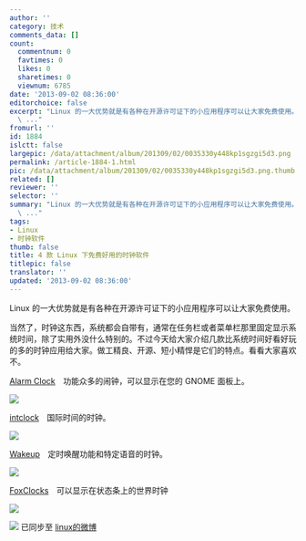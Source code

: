 ```yaml
---
author: ''
category: 技术
comments_data: []
count:
  commentnum: 0
  favtimes: 0
  likes: 0
  sharetimes: 0
  viewnum: 6785
date: '2013-09-02 08:36:00'
editorchoice: false
excerpt: "Linux 的一大优势就是有各种在开源许可证下的小应用程序可以让大家免费使用。\r\n当然了，时钟这东西，系统都会自带有，通常在任务栏或者菜单栏那里固定显示系统时间，除了实用外没什么特别的。不过今天给大家介绍几款
  \ ..."
fromurl: ''
id: 1884
islctt: false
largepic: /data/attachment/album/201309/02/0035330y448kp1sgzgi5d3.png
permalink: /article-1884-1.html
pic: /data/attachment/album/201309/02/0035330y448kp1sgzgi5d3.png.thumb.jpg
related: []
reviewer: ''
selector: ''
summary: "Linux 的一大优势就是有各种在开源许可证下的小应用程序可以让大家免费使用。\r\n当然了，时钟这东西，系统都会自带有，通常在任务栏或者菜单栏那里固定显示系统时间，除了实用外没什么特别的。不过今天给大家介绍几款
  \ ..."
tags:
- Linux
- 时钟软件
thumb: false
title: 4 款 Linux 下免费好用的时钟软件
titlepic: false
translator: ''
updated: '2013-09-02 08:36:00'
---
```


Linux 的一大优势就是有各种在开源许可证下的小应用程序可以让大家免费使用。


当然了，时钟这东西，系统都会自带有，通常在任务栏或者菜单栏那里固定显示系统时间，除了实用外没什么特别的。不过今天给大家介绍几款比系统时间好看好玩的多的时钟应用给大家。做工精良、开源、短小精悍是它们的特点。看看大家喜欢不。


[Alarm Clock](http://alarm-clock.pseudoberries.com/)　功能众多的闹钟，可以显示在您的 GNOME 面板上。


![](/data/attachment/album/201309/02/0035330y448kp1sgzgi5d3.png)


[intclock](http://users.skynet.be/Peter.Verthez/projects/intclock/)　国际时间的时钟。


![](/data/attachment/album/201309/02/00363225fh20s8x14r756j.png)


[Wakeup](https://launchpad.net/wakeup)　定时唤醒功能和特定语音的时钟。


![](/data/attachment/album/201309/02/003756nsssyn8qxzyi5axr.png)


[FoxClocks](http://www.stemhaus.com/firefox/foxclocks/)　可以显示在状态条上的世界时钟


![](/data/attachment/album/201309/02/0041314go999qszf929tbz.png)


![](https://img.linux.net.cn/xwb/images/bgimg/icon_logo.png) 已同步至 [linux的微博](http://weibo.com/1772191555/A7yipCXos)